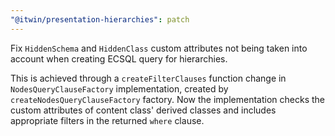 ```yaml
---
"@itwin/presentation-hierarchies": patch
---
```


Fix `HiddenSchema` and `HiddenClass` custom attributes not being taken into account when creating ECSQL query for hierarchies.

This is achieved through a `createFilterClauses` function change in `NodesQueryClauseFactory` implementation, created by `createNodesQueryClauseFactory` factory. Now the implementation checks the custom attributes of content class' derived classes and includes appropriate filters in the returned `where` clause.
